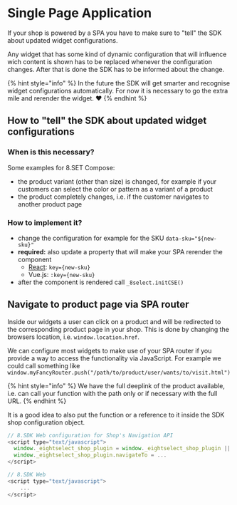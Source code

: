 # Single Page Application

If your shop is powered by a SPA you have to make sure to "tell" the SDK about updated widget configurations.

Any widget that has some kind of dynamic configuration that will influence wich content is shown has to be replaced whenever the configuration changes. After that is done the SDK has to be informed about the change. 

{% hint style="info" %}
In the future the SDK will get smarter and recognise widget configurations automatically. For now it is necessary to go the extra mile and rerender the widget. ❤️
{% endhint %}

## How to "tell" the SDK about updated widget configurations

### When is this necessary?

Some examples for 8.SET Compose:

* the product variant \(other than size\) is changed, for example if your customers can select the color or pattern as a variant of a product
* the product completely changes, i.e. if the customer navigates to another product page

### How to implement it?

* change the configuration for example for the SKU `data-sku="${new-sku}"`
* **required:** also update a property that will make your SPA rerender the component
  * [React](https://reactjs.org/docs/reconciliation.html#keys): `key={new-sku}` 
  * Vue.js: `:key={new-sku}`
* after the component is rendered call `_8select.initCSE()`

## Navigate to product page via SPA router

Inside our widgets a user can click on a product and will be redirected to the corresponding product page in your shop. This is done by changing the browsers location, i.e. `window.location.href`.

We can configure most widgets to make use of your SPA router if you provide a way to access the functionality via JavaScript. For example we could call something like `window.myFancyRouter.push("/path/to/product/user/wants/to/visit.html")`

{% hint style="info" %}
We have the full deeplink of the product available, i.e. can call your function with the path only or if necessary with the full URL.
{% endhint %}

It is a good idea to also put the function or a reference to it inside the SDK shop configuration object.

```javascript
// 8.SDK Web configuration for Shop's Navigation API
<script type="text/javascript">
  window._eightselect_shop_plugin = window._eightselect_shop_plugin || {};
  window._eightselect_shop_plugin.navigateTo = ...
</script>

// 8.SDK Web
<script type="text/javascript">
    ...
</script>
```

